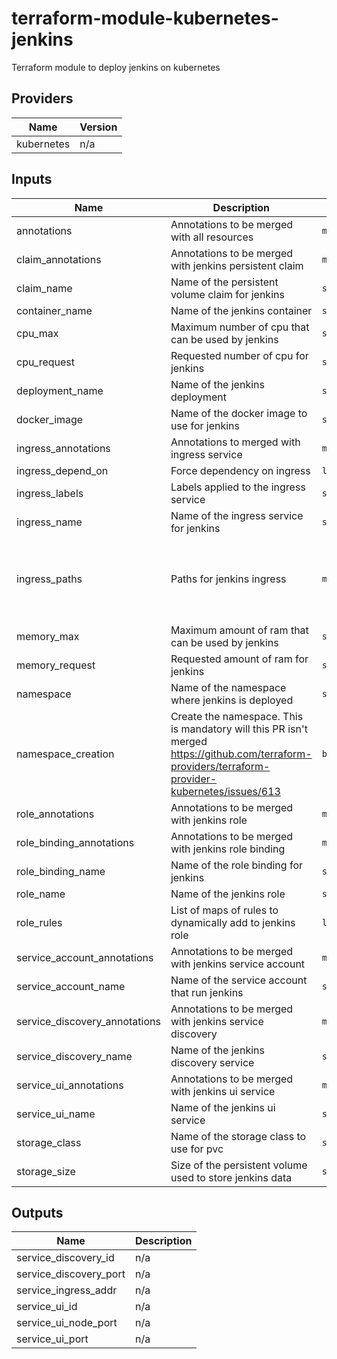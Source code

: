 # terraform-module-kubernetes-jenkins

Terraform module to deploy jenkins on kubernetes

<!-- BEGINNING OF PRE-COMMIT-TERRAFORM DOCS HOOK -->
## Providers

| Name | Version |
|------|---------|
| kubernetes | n/a |

## Inputs

| Name | Description | Type | Default | Required |
|------|-------------|------|---------|:-----:|
| annotations | Annotations to be merged with all resources | `map` | `{}` | no |
| claim\_annotations | Annotations to be merged with jenkins persistent claim | `map` | `{}` | no |
| claim\_name | Name of the persistent volume claim for jenkins | `string` | n/a | yes |
| container\_name | Name of the jenkins container | `string` | n/a | yes |
| cpu\_max | Maximum number of cpu that can be used by jenkins | `string` | `"3"` | no |
| cpu\_request | Requested number of cpu for jenkins | `string` | `"2"` | no |
| deployment\_name | Name of the jenkins deployment | `string` | n/a | yes |
| docker\_image | Name of the docker image to use for jenkins | `string` | `"fxinnovation/jenkins:3.33.0"` | no |
| ingress\_annotations | Annotations to merged with ingress service | `map` | `{}` | no |
| ingress\_depend\_on | Force dependency on ingress | `list(string)` | `[]` | no |
| ingress\_labels | Labels applied to the ingress service | `string` | `"jenkins"` | no |
| ingress\_name | Name of the ingress service for jenkins | `string` | n/a | yes |
| ingress\_paths | Paths for jenkins ingress | `map` | <pre>{<br>  "ui": {<br>    "service_name": "jenkins-ui",<br>    "service_port": "8080"<br>  }<br>}</pre> | no |
| memory\_max | Maximum amount of ram that can be used by jenkins | `string` | `"6144Mi"` | no |
| memory\_request | Requested amount of ram for jenkins | `string` | `"4096Mi"` | no |
| namespace | Name of the namespace where jenkins is deployed | `string` | `"default"` | no |
| namespace\_creation | Create the namespace. This is mandatory will this PR isn't merged https://github.com/terraform-providers/terraform-provider-kubernetes/issues/613 | `bool` | `true` | no |
| role\_annotations | Annotations to be merged with jenkins role | `map` | `{}` | no |
| role\_binding\_annotations | Annotations to be merged with jenkins role binding | `map` | `{}` | no |
| role\_binding\_name | Name of the role binding for jenkins | `string` | n/a | yes |
| role\_name | Name of the jenkins role | `string` | n/a | yes |
| role\_rules | List of maps of rules to dynamically add to jenkins role | `list` | `[]` | no |
| service\_account\_annotations | Annotations to be merged with jenkins service account | `map` | `{}` | no |
| service\_account\_name | Name of the service account that run jenkins | `string` | n/a | yes |
| service\_discovery\_annotations | Annotations to be merged with jenkins service discovery | `map` | `{}` | no |
| service\_discovery\_name | Name of the jenkins discovery service | `string` | n/a | yes |
| service\_ui\_annotations | Annotations to be merged with jenkins ui service | `map` | `{}` | no |
| service\_ui\_name | Name of the jenkins ui service | `string` | n/a | yes |
| storage\_class | Name of the storage class to use for pvc | `string` | n/a | yes |
| storage\_size | Size of the persistent volume used to store jenkins data | `string` | n/a | yes |

## Outputs

| Name | Description |
|------|-------------|
| service\_discovery\_id | n/a |
| service\_discovery\_port | n/a |
| service\_ingress\_addr | n/a |
| service\_ui\_id | n/a |
| service\_ui\_node\_port | n/a |
| service\_ui\_port | n/a |

<!-- END OF PRE-COMMIT-TERRAFORM DOCS HOOK -->
